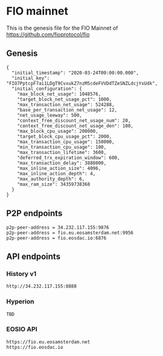 # FIO mainnet

This is the genesis file for the FIO Mainnet of https://github.com/fioprotocol/fio

## Genesis

```
{
  "initial_timestamp": "2020-03-24T00:00:00.000",
  "initial_key": "FIO7PptcpF7ai1LDgT9CvxukZ7nzM5cdeFVVDdTZeSNZLdcjYxUdk",
  "initial_configuration": {
    "max_block_net_usage": 1048576,
    "target_block_net_usage_pct": 1000,
    "max_transaction_net_usage": 524288,
    "base_per_transaction_net_usage": 12,
    "net_usage_leeway": 500,
    "context_free_discount_net_usage_num": 20,
    "context_free_discount_net_usage_den": 100,
    "max_block_cpu_usage": 200000,
    "target_block_cpu_usage_pct": 2000,
    "max_transaction_cpu_usage": 150000,
    "min_transaction_cpu_usage": 100,
    "max_transaction_lifetime": 3600,
    "deferred_trx_expiration_window": 600,
    "max_transaction_delay": 3888000,
    "max_inline_action_size": 4096,
    "max_inline_action_depth": 4,
    "max_authority_depth": 6,
    "max_ram_size": 34359738368
  }
}
```

## P2P endpoints

```
p2p-peer-address = 34.232.117.155:9876
p2p-peer-address = fio.eu.eosamsterdam.net:9956
p2p-peer-address = fio.eosdac.io:6876
```

## API endpoints

### History v1

```
http://34.232.117.155:8888
```

### Hyperion

```
TBD
```

### EOSIO API

```
https://fio.eu.eosamsterdam.net
https://fio.eosdac.io
```

